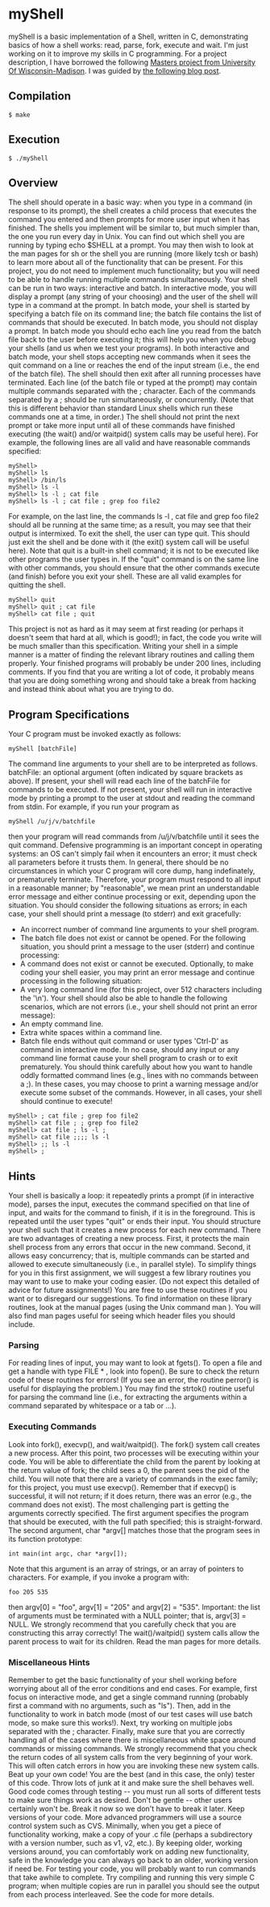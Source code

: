 # myShell

myShell is a basic implementation of a Shell, written in C, demonstrating basics of how a shell works: read, parse, fork, execute and wait.
I'm just working on it to improve my skills in C programming. For a project description, I have borrowed the following [Masters project from University Of Wisconsin-Madison](http://pages.cs.wisc.edu/~dusseau/Classes/CS537-F07/Projects/P1/p1.html). I was guided by [the following blog post](https://brennan.io/2015/01/16/write-a-shell-in-c/).

## Compilation

```
$ make
```

## Execution

```
$ ./myShell
```

## Overview

The shell should operate in a basic way: when you type in a command (in response to its prompt), the shell creates a child process that executes the command you entered and then prompts for more user input when it has finished.
The shells you implement will be similar to, but much simpler than, the one you run every day in Unix. You can find out which shell you are running by typing echo $SHELL at a prompt. You may then wish to look at the man pages for sh or the shell you are running (more likely tcsh or bash) to learn more about all of the functionality that can be present. For this project, you do not need to implement much functionality; but you will need to be able to handle running multiple commands simultaneously.
Your shell can be run in two ways: interactive and batch. In interactive mode, you will display a prompt (any string of your choosing) and the user of the shell will type in a command at the prompt. In batch mode, your shell is started by specifying a batch file on its command line; the batch file contains the list of commands that should be executed. In batch mode, you should not display a prompt. In batch mode you should echo each line you read from the batch file back to the user before executing it; this will help you when you debug your shells (and us when we test your programs). In both interactive and batch mode, your shell stops accepting new commands when it sees the quit command on a line or reaches the end of the input stream (i.e., the end of the batch file). The shell should then exit after all running processes have terminated.
Each line (of the batch file or typed at the prompt) may contain multiple commands separated with the ; character. Each of the commands separated by a ; should be run simultaneously, or concurrently. (Note that this is different behavior than standard Linux shells which run these commands one at a time, in order.) The shell should not print the next prompt or take more input until all of these commands have finished executing (the wait() and/or waitpid() system calls may be useful here). For example, the following lines are all valid and have reasonable commands specified:
```
myShell> 
myShell> ls 
myShell> /bin/ls 
myShell> ls -l 
myShell> ls -l ; cat file 
myShell> ls -l ; cat file ; grep foo file2
```
For example, on the last line, the commands ls -l , cat file and grep foo file2 should all be running at the same time; as a result, you may see that their output is intermixed.
To exit the shell, the user can type quit. This should just exit the shell and be done with it (the exit() system call will be useful here). Note that quit is a built-in shell command; it is not to be executed like other programs the user types in. If the "quit" command is on the same line with other commands, you should ensure that the other commands execute (and finish) before you exit your shell.
These are all valid examples for quitting the shell.
```
myShell> quit 
myShell> quit ; cat file 
myShell> cat file ; quit 
```
This project is not as hard as it may seem at first reading (or perhaps it doesn't seem that hard at all, which is good!); in fact, the code you write will be much smaller than this specification. Writing your shell in a simple manner is a matter of finding the relevant library routines and calling them properly. Your finished programs will probably be under 200 lines, including comments. If you find that you are writing a lot of code, it probably means that you are doing something wrong and should take a break from hacking and instead think about what you are trying to do.

## Program Specifications

Your C program must be invoked exactly as follows:
```
myShell [batchFile]
```
The command line arguments to your shell are to be interpreted as follows. 
batchFile: an optional argument (often indicated by square brackets as above). If present, your shell will read each line of the batchFile for commands to be executed. If not present, your shell will run in interactive mode by printing a prompt to the user at stdout and reading the command from stdin. 
For example, if you run your program as
```
myShell /u/j/v/batchfile
```
then your program will read commands from /u/j/v/batchfile until it sees the quit command.
Defensive programming is an important concept in operating systems: an OS can't simply fail when it encounters an error; it must check all parameters before it trusts them. In general, there should be no circumstances in which your C program will core dump, hang indefinately, or prematurely terminate. Therefore, your program must respond to all input in a reasonable manner; by "reasonable", we mean print an understandable error message and either continue processing or exit, depending upon the situation.
You should consider the following situations as errors; in each case, your shell should print a message (to stderr) and exit gracefully:
* An incorrect number of command line arguments to your shell program.
* The batch file does not exist or cannot be opened.
For the following situation, you should print a message to the user (stderr) and continue processing:
* A command does not exist or cannot be executed.
Optionally, to make coding your shell easier, you may print an error message and continue processing in the following situation:
* A very long command line (for this project, over 512 characters including the '\n').
Your shell should also be able to handle the following scenarios, which are not errors (i.e., your shell should not print an error message):
* An empty command line.
* Extra white spaces within a command line.
* Batch file ends without quit command or user types 'Ctrl-D' as command in interactive mode.
In no case, should any input or any command line format cause your shell program to crash or to exit prematurely. You should think carefully about how you want to handle oddly formatted command lines (e.g., lines with no commands between a ;). In these cases, you may choose to print a warning message and/or execute some subset of the commands. However, in all cases, your shell should continue to execute!
```
myShell> ; cat file ; grep foo file2 
myShell> cat file ; ; grep foo file2 
myShell> cat file ; ls -l ; 
myShell> cat file ;;;; ls -l 
myShell> ;; ls -l 
myShell> ;
```

## Hints

Your shell is basically a loop: it repeatedly prints a prompt (if in interactive mode), parses the input, executes the command specified on that line of input, and waits for the command to finish, if it is in the foreground. This is repeated until the user types "quit" or ends their input.
You should structure your shell such that it creates a new process for each new command. There are two advantages of creating a new process. First, it protects the main shell process from any errors that occur in the new command. Second, it allows easy concurrency; that is, multiple commands can be started and allowed to execute simultaneously (i.e., in parallel style).
To simplify things for you in this first assignment, we will suggest a few library routines you may want to use to make your coding easier. (Do not expect this detailed of advice for future assignments!) You are free to use these routines if you want or to disregard our suggestions.
To find information on these library routines, look at the manual pages (using the Unix command man ). You will also find man pages useful for seeing which header files you should include.

### Parsing

For reading lines of input, you may want to look at fgets(). To open a file and get a handle with type FILE * , look into fopen(). Be sure to check the return code of these routines for errors! (If you see an error, the routine perror() is useful for displaying the problem.) You may find the strtok() routine useful for parsing the command line (i.e., for extracting the arguments within a command separated by whitespace or a tab or ...).

### Executing Commands

Look into fork(), execvp(), and wait/waitpid().
The fork() system call creates a new process. After this point, two processes will be executing within your code. You will be able to differentiate the child from the parent by looking at the return value of fork; the child sees a 0, the parent sees the pid of the child.
You will note that there are a variety of commands in the exec family; for this project, you must use execvp(). Remember that if execvp() is successful, it will not return; if it does return, there was an error (e.g., the command does not exist). The most challenging part is getting the arguments correctly specified. The first argument specifies the program that should be executed, with the full path specified; this is straight-forward. The second argument, char *argv[] matches those that the program sees in its function prototype:
```
int main(int argc, char *argv[]);
```
Note that this argument is an array of strings, or an array of pointers to characters. For example, if you invoke a program with:
```
foo 205 535
```
then argv[0] = "foo", argv[1] = "205" and argv[2] = "535".
Important: the list of arguments must be terminated with a NULL pointer; that is, argv[3] = NULL. We strongly recommend that you carefully check that you are constructing this array correctly!
The wait()/waitpid() system calls allow the parent process to wait for its children. Read the man pages for more details.

### Miscellaneous Hints

Remember to get the basic functionality of your shell working before worrying about all of the error conditions and end cases. For example, first focus on interactive mode, and get a single command running (probably first a command with no arguments, such as "ls"). Then, add in the functionality to work in batch mode (most of our test cases will use batch mode, so make sure this works!). Next, try working on multiple jobs separated with the ; character. Finally, make sure that you are correctly handling all of the cases where there is miscellaneous white space around commands or missing commands. 
We strongly recommend that you check the return codes of all system calls from the very beginning of your work. This will often catch errors in how you are invoking these new system calls.
Beat up your own code! You are the best (and in this case, the only) tester of this code. Throw lots of junk at it and make sure the shell behaves well. Good code comes through testing -- you must run all sorts of different tests to make sure things work as desired. Don't be gentle -- other users certainly won't be. Break it now so we don't have to break it later. 
Keep versions of your code. More advanced programmers will use a source control system such as CVS. Minimally, when you get a piece of functionality working, make a copy of your .c file (perhaps a subdirectory with a version number, such as v1, v2, etc.). By keeping older, working versions around, you can comfortably work on adding new functionality, safe in the knowledge you can always go back to an older, working version if need be.
For testing your code, you will probably want to run commands that take awhile to complete. Try compiling and running this very simple C program; when multiple copies are run in parallel you should see the output from each process interleaved. See the code for more details.